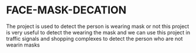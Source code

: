 # FACE-MASK-DECATION
The project is used to detect the person is wearing mask or not this project is very useful  to detect the wearing the mask and we can use this project in traffic signals and shopping complexes to detect the person who are not wearin masks
